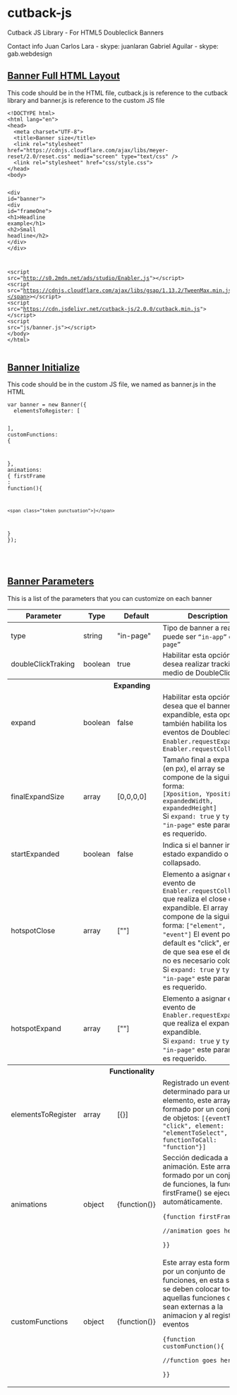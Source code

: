 # cutback-js
Cutback JS Library - For HTML5 Doubleclick Banners

Contact info
Juan Carlos Lara - skype: juanlaran
Gabriel Aguilar - skype: gab.webdesign

<h2><u>Banner Full HTML Layout</u></h2>

<p>This code should be in the HTML file, cutback.js is reference to the cutback library and banner.js is reference to the custom JS file</p>

<div class="content">
                <pre class=" language-markup" data-src="code/index.html"><code class=" language-markup"><span class="token doctype">&lt;!DOCTYPE html&gt;</span>
<span class="token tag"><span class="token tag"><span class="token punctuation">&lt;</span>html</span> <span class="token attr-name">lang</span><span class="token attr-value"><span class="token punctuation">=</span><span class="token punctuation">"</span>en<span class="token punctuation">"</span></span><span class="token punctuation">&gt;</span></span>
<span class="token tag"><span class="token tag"><span class="token punctuation">&lt;</span>head</span><span class="token punctuation">&gt;</span></span>
  <span class="token tag"><span class="token tag"><span class="token punctuation">&lt;</span>meta</span> <span class="token attr-name">charset</span><span class="token attr-value"><span class="token punctuation">=</span><span class="token punctuation">"</span>UTF-8<span class="token punctuation">"</span></span><span class="token punctuation">&gt;</span></span>
  <span class="token tag"><span class="token tag"><span class="token punctuation">&lt;</span>title</span><span class="token punctuation">&gt;</span></span>Banner size<span class="token tag"><span class="token tag"><span class="token punctuation">&lt;/</span>title</span><span class="token punctuation">&gt;</span></span>
  <span class="token tag"><span class="token tag"><span class="token punctuation">&lt;</span>link</span> <span class="token attr-name">rel</span><span class="token attr-value"><span class="token punctuation">=</span><span class="token punctuation">"</span>stylesheet<span class="token punctuation">"</span></span> <span class="token attr-name">href</span><span class="token attr-value"><span class="token punctuation">=</span><span class="token punctuation">"</span>https://cdnjs.cloudflare.com/ajax/libs/meyer-reset/2.0/reset.css<span class="token punctuation">"</span></span> <span class="token attr-name">media</span><span class="token attr-value"><span class="token punctuation">=</span><span class="token punctuation">"</span>screen<span class="token punctuation">"</span></span> <span class="token attr-name">type</span><span class="token attr-value"><span class="token punctuation">=</span><span class="token punctuation">"</span>text/css<span class="token punctuation">"</span></span> <span class="token punctuation">/&gt;</span></span>
  <span class="token tag"><span class="token tag"><span class="token punctuation">&lt;</span>link</span> <span class="token attr-name">rel</span><span class="token attr-value"><span class="token punctuation">=</span><span class="token punctuation">"</span>stylesheet<span class="token punctuation">"</span></span> <span class="token attr-name">href</span><span class="token attr-value"><span class="token punctuation">=</span><span class="token punctuation">"</span>css/style.css<span class="token punctuation">"</span></span><span class="token punctuation">&gt;</span></span>
<span class="token tag"><span class="token tag"><span class="token punctuation">&lt;/</span>head</span><span class="token punctuation">&gt;</span></span>
<span class="token tag"><span class="token tag"><span class="token punctuation">&lt;</span>body</span><span class="token punctuation">&gt;</span></span>

  <span class="token tag"><span class="token tag"><span class="token punctuation">&lt;</span>div</span> <span class="token attr-name">id</span><span class="token attr-value"><span class="token punctuation">=</span><span class="token punctuation">"</span>banner<span class="token punctuation">"</span></span><span class="token punctuation">&gt;</span></span>
    <span class="token tag"><span class="token tag"><span class="token punctuation">&lt;</span>div</span> <span class="token attr-name">id</span><span class="token attr-value"><span class="token punctuation">=</span><span class="token punctuation">"</span>frameOne<span class="token punctuation">"</span></span><span class="token punctuation">&gt;</span></span>
      <span class="token tag"><span class="token tag"><span class="token punctuation">&lt;</span>h1</span><span class="token punctuation">&gt;</span></span>Headline example<span class="token tag"><span class="token tag"><span class="token punctuation">&lt;/</span>h1</span><span class="token punctuation">&gt;</span></span>
      <span class="token tag"><span class="token tag"><span class="token punctuation">&lt;</span>h2</span><span class="token punctuation">&gt;</span></span>Small headline<span class="token tag"><span class="token tag"><span class="token punctuation">&lt;/</span>h2</span><span class="token punctuation">&gt;</span></span>
    <span class="token tag"><span class="token tag"><span class="token punctuation">&lt;/</span>div</span><span class="token punctuation">&gt;</span></span>
  <span class="token tag"><span class="token tag"><span class="token punctuation">&lt;/</span>div</span><span class="token punctuation">&gt;</span></span>

  <span class="token script language-javascript"><span class="token tag"><span class="token tag"><span class="token punctuation">&lt;</span>script</span> <span class="token attr-name">src</span><span class="token attr-value"><span class="token punctuation">=</span><span class="token punctuation">"</span>http://s0.2mdn.net/ads/studio/Enabler.js<span class="token punctuation">"</span></span><span class="token punctuation">&gt;</span></span><span class="token tag"><span class="token tag"><span class="token punctuation">&lt;/</span>script</span><span class="token punctuation">&gt;</span></span></span>
  <span class="token script language-javascript"><span class="token tag"><span class="token tag"><span class="token punctuation">&lt;</span>script</span> <span class="token attr-name">src</span><span class="token attr-value"><span class="token punctuation">=</span>"https://cdnjs.cloudflare.com/ajax/libs/gsap/1.13.2/TweenMax.min.js"</span><span class="token punctuation">&gt;</span></span><span class="token tag"><span class="token tag"><span class="token punctuation">&lt;/</span>script</span><span class="token punctuation">&gt;</span></span></span>
  <span class="token script language-javascript"><span class="token tag"><span class="token tag"><span class="token punctuation">&lt;</span>script</span> <span class="token attr-name">src</span><span class="token attr-value"><span class="token punctuation">=</span><span class="token punctuation">"</span>https://cdn.jsdelivr.net/cutback-js/2.0.0/cutback.min.js<span class="token punctuation">"</span></span><span class="token punctuation">&gt;</span></span><span class="token tag"><span class="token tag"><span class="token punctuation">&lt;/</span>script</span><span class="token punctuation">&gt;</span></span></span>
  <span class="token script language-javascript"><span class="token tag"><span class="token tag"><span class="token punctuation">&lt;</span>script</span> <span class="token attr-name">src</span><span class="token attr-value"><span class="token punctuation">=</span><span class="token punctuation">"</span>js/banner.js<span class="token punctuation">"</span></span><span class="token punctuation">&gt;</span></span><span class="token tag"><span class="token tag"><span class="token punctuation">&lt;/</span>script</span><span class="token punctuation">&gt;</span></span></span>
<span class="token tag"><span class="token tag"><span class="token punctuation">&lt;/</span>body</span><span class="token punctuation">&gt;</span></span>
<span class="token tag"><span class="token tag"><span class="token punctuation">&lt;/</span>html</span><span class="token punctuation">&gt;</span></span></code></pre>
            </div>
            
            
<h2><u>Banner Initialize</u></h2>

<p>This code should be in the custom JS file, we named as banner.js in the HTML</p>

<div class="content">
				<pre data-src="code/script.js" class=" language-javascript"><code class=" language-javascript"><span class="token keyword">var</span> banner <span class="token operator">=</span> <span class="token keyword">new</span> <span class="token class-name">Banner</span><span class="token punctuation">(</span><span class="token punctuation">{</span>
  elementsToRegister<span class="token punctuation">:</span> <span class="token punctuation">[</span>

  <span class="token punctuation">]</span><span class="token punctuation">,</span>
  customFunctions<span class="token punctuation">:</span> <span class="token punctuation">{</span>

  <span class="token punctuation">}</span><span class="token punctuation">,</span>
  animations<span class="token punctuation">:</span> <span class="token punctuation">{</span>
    firstFrame <span class="token punctuation">:</span> <span class="token keyword">function</span><span class="token punctuation">(</span><span class="token punctuation">)</span><span class="token punctuation">{</span>
      
    <span class="token punctuation">}</span>
  <span class="token punctuation">}</span>
<span class="token punctuation">}</span><span class="token punctuation">)</span><span class="token punctuation">;</span></code></pre>                
            </div>

<h2><u>Banner Parameters</u></h2>

<p>This is a list of the parameters that you can customize on each banner</p>

<table style="width:100%">
                    <thead>
                        <tr>
                            <th>Parameter</th>
                            <th>Type</th>
                            <th>Default</th>
                            <th>Description</th>
                        </tr>
                    </thead>
                    <tbody>
                        <tr>
                            <td>type</td>
                            <td>string</td>
                            <td>"in-page"</td>
                            <td>Tipo de banner a realizar, puede ser <code class="notPrism">“in-app”</code> o <code class="notPrism">“in-page”</code></td>
                        </tr>
                        <tr>
                            <td>doubleClickTraking</td>
                            <td>boolean</td>
                            <td>true</td>
                            <td>Habilitar esta opción si se desea realizar tracking por medio de DoubleClick.</td>
                        </tr>
                        <tr>
                        	<th colspan="4">Expanding</th>
                        </tr>
                        <tr>
                            <td>expand</td>
                            <td>boolean</td>
                            <td>false</td>
                            <td>Habilitar esta opción si se desea que el banner sea expandible, esta opción también habilita los eventos de Doubleclick <code class="notPrism">Enabler.requestExpand()</code> y <code class="notPrism">Enabler.requestCollapse()</code></td>
                        </tr>
                        <tr>
                            <td>finalExpandSize</td>
                            <td>array</td>
                            <td>[0,0,0,0]</td>
                            <td>
                            	Tamaño final a expandir (en px), el array se compone de la siguiente forma: <br/> <code class="notPrism">[Xposition, Yposition, expandedWidth, expandedHeight]</code>
                            	<div class="important-note">Si <code class="notPrism">expand: true</code> y <code class="notPrism">type: "in-page"</code> este parametro es requerido.</div>
                            </td>
                        </tr>
                        <tr>
                            <td>startExpanded</td>
                            <td>boolean</td>
                            <td>false</td>
                            <td>Indica si el banner inicia en estado expandido o collapsado.</td>
                        </tr>
                        <tr>
                            <td>hotspotClose</td>
                            <td>array</td>
                            <td>[""]</td>
                            <td>
								Elemento a asignar el evento de <code class="notPrism">Enabler.requestCollapse()</code> que realiza el close del expandible. El array se compone de la siguiente forma: <code class="notPrism">["element", "event"]</code> El event por default es "click", en caso de que sea ese el deseado no es necesario colocarlo.
								<div class="important-note">Si <code class="notPrism">expand: true</code> y <code class="notPrism">type: "in-page"</code> este parametro es requerido.</div>
                            </td>
                        </tr>
                        <tr>
                            <td>hotspotExpand</td>
                            <td>array</td>
                            <td>[""]</td>
                            <td>
								Elemento a asignar el evento de <code class="notPrism">Enabler.requestExpand()</code> que realiza el expand del expandible.
								<div class="important-note">Si <code class="notPrism">expand: true</code> y <code class="notPrism">type: "in-page"</code> este parametro es requerido.</div>
                            </td>
                        </tr>
                        <tr>
                        	<th colspan="4">Functionality</th>
                        </tr>
                        <tr>
                            <td>elementsToRegister</td>
                            <td>array</td>
                            <td>[{}]</td>
                            <td>
                            	Registrado un evento determinado para un elemento, este array esta formado por un conjunto de objetos:
								<code class="notPrism">[{eventType: "click", element: "elementToSelect", functionToCall: "function"}]</code>
                            </td>
                        </tr>
                        <tr>
                            <td>animations</td>
                            <td>object</td>
                            <td>{function()}</td>
                            <td>
                            	Sección dedicada a las animación. Este array esta formado por un conjunto de funciones, la function firstFrame() se ejecutará automáticamente.
                            	<code class="notPrism">
                            	{function firstFrame(){
                            		//animation goes here
                            	}}
                            	</code>
                            </td>
                        </tr>
                        <tr>
                            <td>customFunctions</td>
                            <td>object</td>
                            <td>{function()}</td>
                            <td>
                            	Este array esta formado por un conjunto de funciones, en esta seccion se deben colocar todas aquellas funciones que sean externas a la animacion y al registro de eventos
								<code class="notPrism">
								{function customFunction(){
                            		//function goes here
                            	}}
                            	</code>
                            </td>
                        </tr>
                    </tbody>
                </table>
